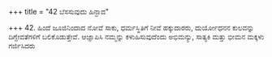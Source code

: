 +++
title = "42 ಬೆಸಸುವುದು ಹಿನ್ದಾದ"

+++
42. ಹಿಂದೆ ಜೂಜಿನಿಂದಾದ ನೋವೆ ಸಾಕು, ಧರ್ಮಸ್ಥಿತಿಗೆ ನೀವೆ ಹಕ್ಕುದಾರರು, ದುರ್ಯೋಧನನ ಕುಲವನ್ನು ದಿಗ್ದೇವತೆಗಳಿಗೆ ಬಲಿಕೊಡುತ್ತೇವೆ. ಆಜ್ಞಾಪಿಸಿ ನಮ್ಮನ್ನು ಕಳುಹಿಸುವುದೆಂದು ಅಭಿಮನ್ಯು, ಸಾತ್ಯಕಿ ಮತ್ತು ಭೀಮನ ಮಕ್ಕಳು ಗರ್ಜಿಸಿದರು